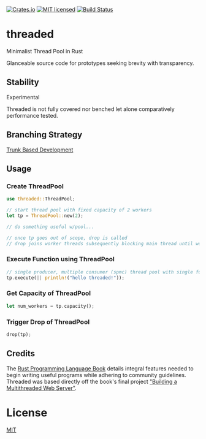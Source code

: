 [![Crates.io](https://img.shields.io/crates/v/threaded.svg)](https://crates.io/crates/threaded)
[![MIT licensed](https://img.shields.io/badge/license-MIT-blue.svg)](https://github.com/gregl83/threaded/blob/master/LICENSE)
[![Build Status](https://github.com/gregl83/threaded/workflows/CI/badge.svg)](https://github.com/gregl83/threaded/actions?query=workflow%3ACI+branch%3Amaster) 
# threaded

Minimalist Thread Pool in Rust

Glanceable source code for prototypes seeking brevity with transparency.

## Stability

Experimental

Threaded is not fully covered nor benched let alone comparatively performance tested.

## Branching Strategy

[Trunk Based Development](https://trunkbaseddevelopment.com/)

## Usage

### Create ThreadPool

```rust
use threaded::ThreadPool;

// start thread pool with fixed capacity of 2 workers
let tp = ThreadPool::new(2);

// do something useful w/pool...

// once tp goes out of scope, drop is called
// drop joins worker threads subsequently blocking main thread until workers finish
```

### Execute Function using ThreadPool

```rust
// single producer, multiple consumer (spmc) thread pool with single function/closure execution
tp.execute(|| println!("hello threaded!"));
```

### Get Capacity of ThreadPool

```rust
let num_workers = tp.capacity();
```

### Trigger Drop of ThreadPool

```rust
drop(tp);
```

## Credits

The [Rust Programming Language Book](https://doc.rust-lang.org/book/) details integral features needed to begin writing useful programs while adhering to community guidelines. Threaded was based directly off the book's final project ["Building a Multithreaded Web Server"](https://doc.rust-lang.org/book/ch20-00-final-project-a-web-server.html).

# License

[MIT](LICENSE)
